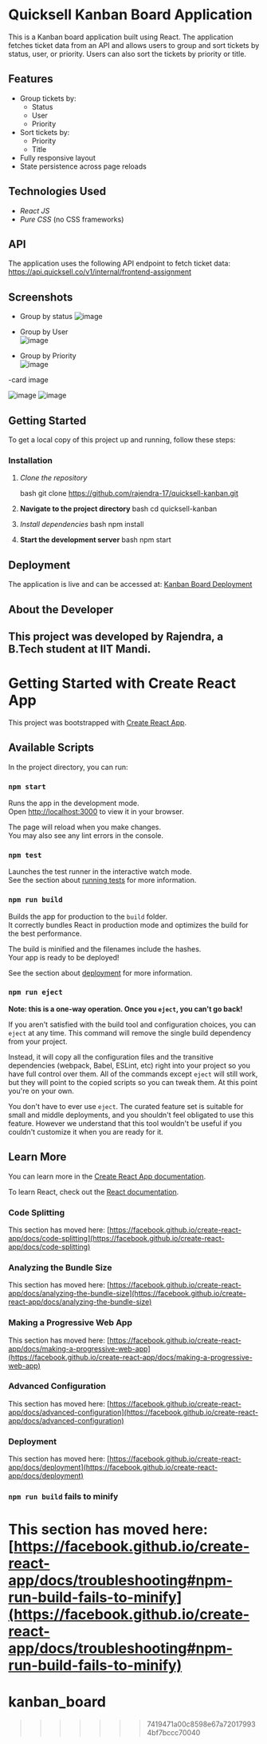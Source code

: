# Quicksell Kanban Board Application

This is a Kanban board application built using React. The application fetches ticket data from an API and allows users to group and sort tickets by status, user, or priority. Users can also sort the tickets by priority or title.

## Features

- Group tickets by:
  - Status
  - User
  - Priority
- Sort tickets by:
  - Priority
  - Title
- Fully responsive layout
- State persistence across page reloads

## Technologies Used

- *React JS*
- *Pure CSS* (no CSS frameworks)

## API

The application uses the following API endpoint to fetch ticket data:
https://api.quicksell.co/v1/internal/frontend-assignment


## Screenshots
- Group by status
  ![image](https://github.com/user-attachments/assets/6a439c0c-014f-4220-adad-73b9a2d43973)

- Group by User  
![image](https://github.com/user-attachments/assets/5904bcdf-1822-42e9-bb37-ee99d5f298a7)
  
- Group by Priority  
![image](https://github.com/user-attachments/assets/c68d4c6d-a319-4054-952c-9c86eaf01e22)


-card image

![image](https://github.com/user-attachments/assets/24402494-f6a6-4c60-871e-a5b50d57d9b7) 
![image](https://github.com/user-attachments/assets/7d04bebc-4cd8-46d2-9b58-97190169511a)


## Getting Started

To get a local copy of this project up and running, follow these steps:

### Installation

1. *Clone the repository*

   bash
   git clone https://github.com/rajendra-17/quicksell-kanban.git

2. **Navigate to the project directory**
   bash
   cd quicksell-kanban

3. *Install dependencies*
   bash
   npm install

4. **Start the development server**
   bash
   npm start


## Deployment

The application is live and can be accessed at: [Kanban Board Deployment](https://kanbanboard-application.onrender.com)

## About the Developer

This project was developed by **Rajendra**, a B.Tech student at **IIT Mandi**.
------------------------------------------------------------------------------------------------------------------------------------------------------------------------------------------------------------------------------------------------------------------------------------------------------------------------


# Getting Started with Create React App

This project was bootstrapped with [Create React App](https://github.com/facebook/create-react-app).

## Available Scripts

In the project directory, you can run:

### `npm start`

Runs the app in the development mode.\
Open [http://localhost:3000](http://localhost:3000) to view it in your browser.

The page will reload when you make changes.\
You may also see any lint errors in the console.

### `npm test`

Launches the test runner in the interactive watch mode.\
See the section about [running tests](https://facebook.github.io/create-react-app/docs/running-tests) for more information.

### `npm run build`

Builds the app for production to the `build` folder.\
It correctly bundles React in production mode and optimizes the build for the best performance.

The build is minified and the filenames include the hashes.\
Your app is ready to be deployed!

See the section about [deployment](https://facebook.github.io/create-react-app/docs/deployment) for more information.

### `npm run eject`

**Note: this is a one-way operation. Once you `eject`, you can't go back!**

If you aren't satisfied with the build tool and configuration choices, you can `eject` at any time. This command will remove the single build dependency from your project.

Instead, it will copy all the configuration files and the transitive dependencies (webpack, Babel, ESLint, etc) right into your project so you have full control over them. All of the commands except `eject` will still work, but they will point to the copied scripts so you can tweak them. At this point you're on your own.

You don't have to ever use `eject`. The curated feature set is suitable for small and middle deployments, and you shouldn't feel obligated to use this feature. However we understand that this tool wouldn't be useful if you couldn't customize it when you are ready for it.

## Learn More

You can learn more in the [Create React App documentation](https://facebook.github.io/create-react-app/docs/getting-started).

To learn React, check out the [React documentation](https://reactjs.org/).

### Code Splitting

This section has moved here: [https://facebook.github.io/create-react-app/docs/code-splitting](https://facebook.github.io/create-react-app/docs/code-splitting)

### Analyzing the Bundle Size

This section has moved here: [https://facebook.github.io/create-react-app/docs/analyzing-the-bundle-size](https://facebook.github.io/create-react-app/docs/analyzing-the-bundle-size)

### Making a Progressive Web App

This section has moved here: [https://facebook.github.io/create-react-app/docs/making-a-progressive-web-app](https://facebook.github.io/create-react-app/docs/making-a-progressive-web-app)

### Advanced Configuration

This section has moved here: [https://facebook.github.io/create-react-app/docs/advanced-configuration](https://facebook.github.io/create-react-app/docs/advanced-configuration)

### Deployment

This section has moved here: [https://facebook.github.io/create-react-app/docs/deployment](https://facebook.github.io/create-react-app/docs/deployment)

### `npm run build` fails to minify

This section has moved here: [https://facebook.github.io/create-react-app/docs/troubleshooting#npm-run-build-fails-to-minify](https://facebook.github.io/create-react-app/docs/troubleshooting#npm-run-build-fails-to-minify)
=======
# kanban_board
>>>>>>> 7419471a00c8598e67a720179934bf7bccc70040

